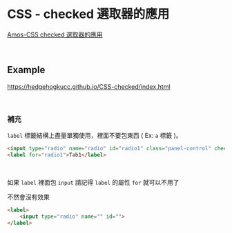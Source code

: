 # CSS - checked 選取器的應用

[Amos-CSS checked 選取器的應用](https://www.youtube.com/watch?v=XCyrzYp3aCY&feature=youtu.be)

<br>

## Example

https://hedgehogkucc.github.io/CSS-checked/index.html

<br>

### 補充

`label` 標籤結構上盡量單獨使用，裡面不要包東西 ( Ex: `a` 標籤 )。

```html
<input type="radio" name="radio" id="radio1" class="panel-control" checked>
<label for="radio1">Tab1</label>
```

<br>

如果 `label` 裡面包 `input` 請記得 `label` 的屬性 `for` 就可以不用了

不然會沒有效果

```html
<label>
    <input type="radio" name="" id="">
</label>
```
